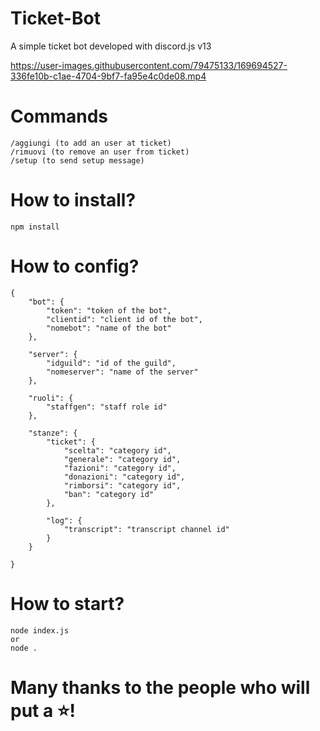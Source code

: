 # Ticket-Bot
A simple ticket bot developed with discord.js v13

https://user-images.githubusercontent.com/79475133/169694527-336fe10b-c1ae-4704-9bf7-fa95e4c0de08.mp4

# Commands
```
/aggiungi (to add an user at ticket)
/rimuovi (to remove an user from ticket)
/setup (to send setup message)
```

# How to install?
```
npm install
```
# How to config?
```
{
    "bot": {
        "token": "token of the bot",
        "clientid": "client id of the bot",
        "nomebot": "name of the bot"
    },

    "server": {
        "idguild": "id of the guild",
        "nomeserver": "name of the server"
    },

    "ruoli": {
        "staffgen": "staff role id"
    },

    "stanze": {
        "ticket": {
            "scelta": "category id",
            "generale": "category id",
            "fazioni": "category id",
            "donazioni": "category id",
            "rimborsi": "category id",
            "ban": "category id"
        },

        "log": {
            "transcript": "transcript channel id"
        }
    }

}
```
# How to start?
```
node index.js
or
node .
```

# Many thanks to the people who will put a ⭐!
